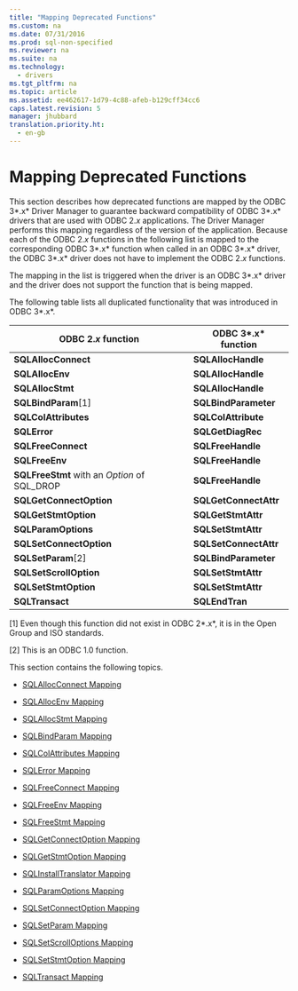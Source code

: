 ```yaml
---
title: "Mapping Deprecated Functions"
ms.custom: na
ms.date: 07/31/2016
ms.prod: sql-non-specified
ms.reviewer: na
ms.suite: na
ms.technology: 
  - drivers
ms.tgt_pltfrm: na
ms.topic: article
ms.assetid: ee462617-1d79-4c88-afeb-b129cff34cc6
caps.latest.revision: 5
manager: jhubbard
translation.priority.ht: 
  - en-gb
---
```

# Mapping Deprecated Functions
This section describes how deprecated functions are mapped by the ODBC 3*.x* Driver Manager to guarantee backward compatibility of ODBC 3*.x* drivers that are used with ODBC 2.*x* applications. The Driver Manager performs this mapping regardless of the version of the application. Because each of the ODBC 2.*x* functions in the following list is mapped to the corresponding ODBC 3*.x* function when called in an ODBC 3*.x* driver, the ODBC 3*.x* driver does not have to implement the ODBC 2.*x* functions.  
  
 The mapping in the list is triggered when the driver is an ODBC 3*.x* driver and the driver does not support the function that is being mapped.  
  
 The following table lists all duplicated functionality that was introduced in ODBC 3*.x*.  
  
|ODBC 2.*x* function|ODBC 3*.x* function|  
|-------------------------|-------------------------|  
|**SQLAllocConnect**|**SQLAllocHandle**|  
|**SQLAllocEnv**|**SQLAllocHandle**|  
|**SQLAllocStmt**|**SQLAllocHandle**|  
|**SQLBindParam**[1]|**SQLBindParameter**|  
|**SQLColAttributes**|**SQLColAttribute**|  
|**SQLError**|**SQLGetDiagRec**|  
|**SQLFreeConnect**|**SQLFreeHandle**|  
|**SQLFreeEnv**|**SQLFreeHandle**|  
|**SQLFreeStmt** with an *Option* of SQL_DROP|**SQLFreeHandle**|  
|**SQLGetConnectOption**|**SQLGetConnectAttr**|  
|**SQLGetStmtOption**|**SQLGetStmtAttr**|  
|**SQLParamOptions**|**SQLSetStmtAttr**|  
|**SQLSetConnectOption**|**SQLSetConnectAttr**|  
|**SQLSetParam**[2]|**SQLBindParameter**|  
|**SQLSetScrollOption**|**SQLSetStmtAttr**|  
|**SQLSetStmtOption**|**SQLSetStmtAttr**|  
|**SQLTransact**|**SQLEndTran**|  
  
 [1]   Even though this function did not exist in ODBC 2*.x*, it is in the Open Group and ISO standards.  
  
 [2]   This is an ODBC 1.0 function.  
  
 This section contains the following topics.  
  
-   [SQLAllocConnect Mapping](../content/SQLAllocConnect-Mapping.md)  
  
-   [SQLAllocEnv Mapping](../content/SQLAllocEnv-Mapping.md)  
  
-   [SQLAllocStmt Mapping](../content/SQLAllocStmt-Mapping.md)  
  
-   [SQLBindParam Mapping](../content/SQLBindParam-Mapping.md)  
  
-   [SQLColAttributes Mapping](../content/SQLColAttributes-Mapping.md)  
  
-   [SQLError Mapping](../content/SQLError-Mapping.md)  
  
-   [SQLFreeConnect Mapping](../content/SQLFreeConnect-Mapping.md)  
  
-   [SQLFreeEnv Mapping](../content/SQLFreeEnv-Mapping.md)  
  
-   [SQLFreeStmt Mapping](../content/SQLFreeStmt-Mapping.md)  
  
-   [SQLGetConnectOption Mapping](../content/SQLGetConnectOption-Mapping.md)  
  
-   [SQLGetStmtOption Mapping](../content/SQLGetStmtOption-Mapping.md)  
  
-   [SQLInstallTranslator Mapping](../content/SQLInstallTranslator-Mapping.md)  
  
-   [SQLParamOptions Mapping](../content/SQLParamOptions-Mapping.md)  
  
-   [SQLSetConnectOption Mapping](../content/SQLSetConnectOption-Mapping.md)  
  
-   [SQLSetParam Mapping](../content/SQLSetParam-Mapping.md)  
  
-   [SQLSetScrollOptions Mapping](../content/SQLSetScrollOptions-Mapping.md)  
  
-   [SQLSetStmtOption Mapping](../content/SQLSetStmtOption-Mapping.md)  
  
-   [SQLTransact Mapping](../content/SQLTransact-Mapping.md)